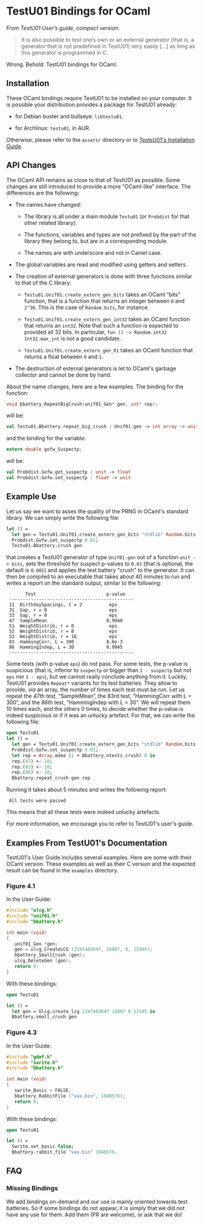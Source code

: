 TestU01 Bindings for OCaml
==========================

From *TestU01 User’s guide, compact version*:

> It is also possible to test one’s own or an external generator (that is, a
> generator that is not predefined in TestU01) very easily [...] as long as this
> generator is programmed in C.

Wrong. Behold: TestU01 bindings for OCaml.

Installation
------------

These OCaml bindings require TestU01 to be installed on your computer. It is
possible your distribution provides a package for TestU01 already:

- for Debian buster and bullseye: `libtestu01`.

- for Archlinux: `testu01`, in AUR.

Otherwise, please refer to the `assets/` directory or to [TestsU01's
Installation Guide](http://simul.iro.umontreal.ca/testu01/install.html).

API Changes
-----------

The OCaml API remains as close to that of TestU01 as possible. Some changes are
still introduced to provide a more “OCaml-like” interface. The differences are
the following:

- The names have changed:

  - The library is all under a main module `Testu01` (or `Probdist` for that
    other related library).

  - The functions, variables and types are not prefixed by the part of the
    library they belong to, but are in a corresponding module.

  - The names are with underscore and not in Camel case.

- The global variables are read and modified using getters and setters.

- The creation of external generators is done with three functions similar to
  that of the C library:

  - `Testu01.Unif01.create_extern_gen_bits` takes an OCaml “bits” function, that
    is a function that returns an integer between `0` and `2^30`. This is the
    case of `Random.bits`, for instance.

  - `Testu01.Unif01.create_extern_gen_int32` takes an OCaml function that
    returns an `int32`. Note that such a function is expected to provided all 32
    bits. In particular, `fun () -> Random.int32 Int32.max_int` is not a good
    candidate.

  - `Testu01.Unif01.create_extern_gen_01` takes an OCaml function that returns a
    float between `0` and `1`.

- The destruction of external generators is let to OCaml's garbage collector and
  cannot be done by hand.

About the name changes, here are a few examples. The binding for the function:

```c
void bbattery_RepeatBigCrush(unif01_Gen* gen, int* rep);
```

will be:

```ocaml
val Testu01.Bbattery.repeat_big_crush : Unif01.gen -> int array -> unit
```

and the binding for the variable:

```c
extern double gofw_Suspectp;
```

will be:

```ocaml
val Probdist.Gofw.get_suspectp : unit -> float
val Probdist.Gofw.set_suspectp : float -> unit
```

Example Use
-----------

Let us say we want to asses the quality of the PRNG in OCaml's standard library.
We can simply write the following file:

```ocaml
let () =
  let gen = Testu01.Unif01.create_extern_gen_bits "stdlib" Random.bits in
  Probdist.Gofw.set_suspectp 0.01;
  Testu01.Bbattery.crush gen
```

that creates a TestU01 generator of type `Unif01.gen` out of a function `unit ->
bits`, sets the threshold for suspect p-values to `0.01` (that is optional, the
default is `0.001`) and applies the test battery "crush" to the generator. It
can then be compiled to an executable that takes about 40 minutes to run and
writes a report on the standard output, similar to the following:

```
       Test                          p-value
 ----------------------------------------------
 11  BirthdaySpacings, t = 2          eps
 31  Gap, r = 0                       eps
 33  Gap, r = 0                       eps
 47  SampleMean                      0.9940
 51  WeightDistrib, r = 0             eps
 52  WeightDistrib, r = 8             eps
 53  WeightDistrib, r = 16            eps
 83  HammingCorr, L = 300            8.6e-3
 86  HammingIndep, L = 30            0.9945
 ----------------------------------------------
```

Some tests (with p-value `eps`) do not pass. For some tests, the p-value is
suspicious (that is, inferior to `suspectp` or bigger than `1 - suspectp` but
not `eps` nor `1 - eps`), but we cannot really conclude anything from it.
Luckily, TestU01 provides `Repeat*` variants for its test batteries. They allow
to provide, *via* an array, the number of times each test must be run. Let us
repeat the 47th test, “SampleMean”, the 83rd test, “HammingCorr with L = 300”,
and the 86th test, “HammingIndep with L = 30”. We will repeat them 10 times
each, and the others 0 times, to decide whether the p-value is indeed suspicious
or if it was an unlucky artefact. For that, we can write the following file:

```ocaml
open Testu01
let () =
  let gen = Testu01.Unif01.create_extern_gen_bits "stdlib" Random.bits in
  Probdist.Gofw.set_suspectp 0.01;
  let rep = Array.make (1 + Bbattery.ntests_crush) 0 in
  rep.(47) <- 10;
  rep.(83) <- 10;
  rep.(86) <- 10;
  Bbattery.repeat_crush gen rep
```

Running it takes about 5 minutes and writes the following report:

```
 All tests were passed
```

This means that all these tests were indeed unlucky artefacts.

For more information, we encourage you to refer to TestU01's user's guide.

Examples From TestU01's Documentation
-------------------------------------

TestU01's User Guide includes several examples. Here are some with their OCaml
version. These examples as well as their C version and the expected result can
be found in the `examples` directory.

### Figure 4.1

In the User Guide:

```c
#include "ulcg.h"
#include "unif01.h"
#include "bbattery.h"

int main (void)
{
   unif01_Gen *gen;
   gen = ulcg_CreateLCG (2147483647, 16807, 0, 12345);
   bbattery_SmallCrush (gen);
   ulcg_DeleteGen (gen);
   return 0;
}
```

With these bindings:

```ocaml
open Testu01

let () =
  let gen = Ulcg.create_lcg 2147483647 16807 0 12345 in
  Bbattery.small_crush gen
```

### Figure 4.3

In the User Guide:

```c
#include "gdef.h"
#include "swrite.h"
#include "bbattery.h"

int main (void)
{
   swrite_Basic = FALSE;
   bbattery_RabbitFile ("vax.bin", 1048576);
   return 0;
}
```

With these bindings:

```ocaml
open Testu01

let () =
  Swrite.set_basic false;
  Bbattery.rabbit_file "vax.bin" 1048576.
```

FAQ
---

### Missing Bindings

We add bindings on-demand and our use is mainly oriented towards test batteries.
So if some bindings do not appear, it is simply that we did not have any use for
them. Add them (PR are welcome), or ask that we do!

